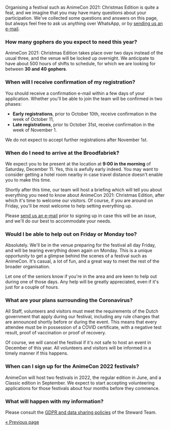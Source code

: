 Organising a festival such as AnimeCon 2021: Christmas Edition is quite a feat, and we imagine that
you may have many questions about your participation. We've collected some questions and answers
on this page, but always feel free to ask us anything over WhatsApp, or by
[sending us an e-mail](mailto:gopherplanning@animecon.nl).

### How many gophers do you expect to need this year?
AnimeCon 2021: Christmas Edition takes place over two days instead of the usual three, and the venue
will be locked up overnight. We anticipate to have about 500 hours of shifts to schedule, for which
we are looking for between **30 and 40 gophers**.

### When will I receive confirmation of my registration?
You should receive a confirmation e-mail within a few days of your application. Whether you'll be
able to join the team will be confirmed in two phases:

  * **Early registrations**, prior to October 10th, receive confirmation in the week of October 11,
  * **Late registrations**, prior to October 31st, receive confirmation in the week of November 1.

We do not expect to accept further registrations after November 1st.

### When do I need to arrive at the Broodfabriek?
We expect you to be present at the location at **9:00 in the morning** of Saturday, December 11.
Yes, this is awfully early indeed. You may want to consider getting a hotel room nearby in case
travel distance doesn't enable you to make this time.

Shortly after this time, our team will host a briefing which will tell you about everything you need
to know about AnimeCon 2021: Christmas Edition, after which it's time to welcome our visitors. Of
course, if you are around on Friday, you'll be most welcome to help setting everything up.

Please [send us an e-mail](mailto:gopherplanning@animecon.nl) prior to signing up in case this will
be an issue, and we'll do our best to accommodate your needs.

### Would I be able to help out on Friday or Monday too?
Absolutely. We'll be in the venue preparing for the festival all day Friday, and will be tearing
everything down again on Monday. This is a unique opportunity to get a glimpse behind the scenes of
a festival such as AnimeCon. It's casual, a lot of fun, and a great way to meet the rest of the
broader organisation.

Let one of the seniors know if you're in the area and are keen to help out during one of those days.
Any help will be greatly appreciated, even if it's just for a couple of hours.

### What are your plans surrounding the Coronavirus?
All Staff, volunteers and visitors must meet the requirements of the Dutch government that apply
during our festival, including any rule changes that are announced shortly before or during the
event. This means that every attendee must be in possession of a COVID certificate, with a negative
test result, proof of vaccination or proof of recovery.

Of course, we will cancel the festival if it's not safe to host an event in December of this year.
All volunteers and visitors will be informed in a timely manner if this happens.

### When can I sign up for the AnimeCon 2022 festivals?
AnimeCon will host two festivals in 2022, the regular edition in June, and a Classic edition in
September. We expect to start accepting volunteering applications for those festivals about four
months before they commence.

### What will happen with my information?
Please consult the [GDPR and data sharing policies](gdpr.html) of the Steward Team.

[« Previous page](/registration/2021-christmas/)
